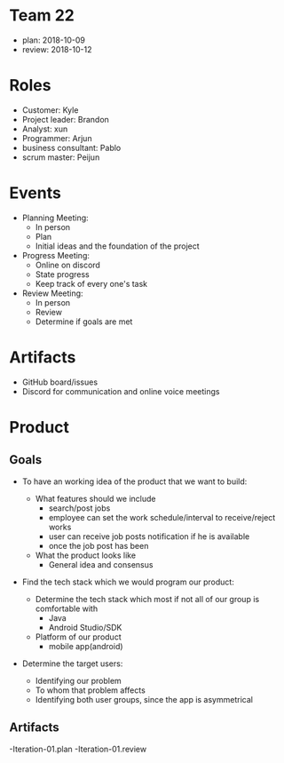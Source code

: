 # Team 22
- plan: 2018-10-09
- review: 2018-10-12

# Roles
- Customer: Kyle
- Project leader: Brandon
- Analyst: xun
- Programmer: Arjun
- business consultant: Pablo
- scrum master: Peijun

# Events
- Planning Meeting:
    - In person
    - Plan
    - Initial ideas and the foundation of the project
- Progress Meeting:
    - Online on discord
    - State progress
    - Keep track of every one's task
- Review Meeting:
    - In person
    - Review
    - Determine if goals are met

# Artifacts

- GitHub board/issues
- Discord for communication and online voice meetings

# Product

## Goals
- To have an working idea of the product that we want to build:
    - What features should we include
        - search/post jobs
        - employee can set the work schedule/interval to receive/reject works
        - user can receive job posts notification if he is available
        - once the job post has been 
    - What the product looks like
        - General idea and consensus
        
- Find the tech stack which we would program our product:
    - Determine the tech stack which most if not all of our group is comfortable with
        - Java
        - Android Studio/SDK
    - Platform of our product
        - mobile app(android)
        
- Determine the target users:
    - Identifying our problem
    - To whom that problem affects
    - Identifying both user groups, since the app is asymmetrical

## Artifacts
-Iteration-01.plan
-Iteration-01.review
